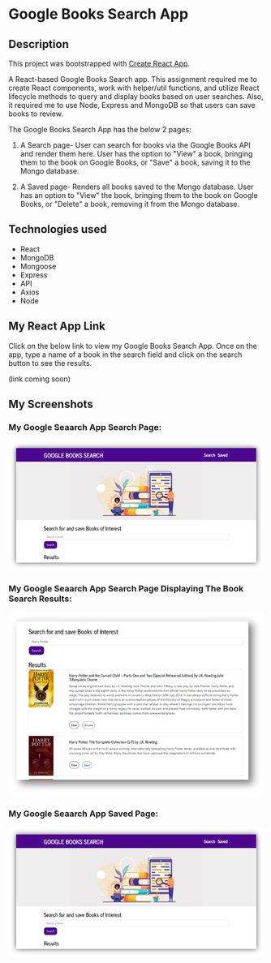 # Google Books Search App

## Description
This project was bootstrapped with [Create React App](https://github.com/facebook/create-react-app).

A React-based Google Books Search app. This assignment required me to create React components, work with helper/util functions, and utilize React lifecycle methods to query and display books based on user searches.  Also, it required me to use Node, Express and MongoDB so that users can save books to review.

The Google Books Search App has the below 2 pages:

1. A Search page- User can search for books via the Google Books API and render them here. User has the option to "View" a book, bringing them to the book on Google Books, or "Save" a book, saving it to the Mongo database.


2. A Saved page- Renders all books saved to the Mongo database. User has an option to "View" the book, bringing them to the book on Google Books, or "Delete" a book, removing it from the Mongo database.

## Technologies used
* React
* MongoDB
* Mongoose
* Express
* API
* Axios
* Node

## My React App Link
Click on the below link to view my Google Books Search App. Once on the app, type a name of a book in the search field and click on the search button to see the results.

(link coming soon)


## My Screenshots

### My Google Seaarch App Search Page:
![My Google Seaarch App Search Page screenshot](/public/images/my-google-books-search-cover-page.png)


### My Google Seaarch App Search Page Displaying The Book Search Results:
![My Google Seaarch App Search Page Displaying Results](/public/images/my-google-books-search-cover-page-showing-results.png)


### My Google Seaarch App Saved Page:
![My Google Seaarch App Saved Page screenshot](/public/images/my-google-books-search-cover-page.png)





